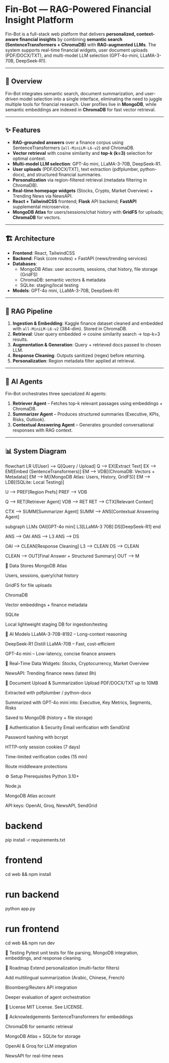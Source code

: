 # Fin-Bot — RAG-Powered Financial Insight Platform

Fin-Bot is a full-stack web platform that delivers **personalized, context-aware financial insights** by combining **semantic search (SentenceTransformers + ChromaDB)** with **RAG-augmented LLMs**. The system supports real-time financial widgets, user document uploads (PDF/DOCX/TXT), and multi-model LLM selection (GPT-4o-mini, LLaMA-3-70B, DeepSeek-R1).

---

## 📖 Overview

Fin-Bot integrates semantic search, document summarization, and user-driven model selection into a single interface, eliminating the need to juggle multiple tools for financial research. User profiles live in **MongoDB**, while semantic embeddings are indexed in **ChromaDB** for fast vector retrieval.

---

## ✨ Features

- **RAG-grounded answers** over a finance corpus using SentenceTransformers (`all-MiniLM-L6-v2`) and ChromaDB.
- **Vector retrieval** with cosine similarity and **top-k (k=3)** selection for optimal context.
- **Multi-model LLM selection**: GPT-4o mini, LLaMA-3-70B, DeepSeek-R1.
- **User uploads** (PDF/DOCX/TXT), text extraction (pdfplumber, python-docx), and structured financial summaries.
- **Personalization** via region-filtered retrieval (metadata filtering in ChromaDB).
- **Real-time homepage widgets** (Stocks, Crypto, Market Overview) + Trending News via NewsAPI.
- **React + TailwindCSS** frontend; **Flask** API backend; **FastAPI** supplemental microservice.
- **MongoDB Atlas** for users/sessions/chat history with **GridFS** for uploads; **ChromaDB** for vectors.

---

## 🏗️ Architecture

- **Frontend**: React, TailwindCSS  
- **Backend**: Flask (core routes) + FastAPI (news/trending services)  
- **Databases**:  
  - MongoDB Atlas: user accounts, sessions, chat history, file storage (GridFS)  
  - ChromaDB: semantic vectors & metadata  
  - SQLite: staging/local testing  
- **Models**: GPT-4o mini, LLaMA-3-70B, DeepSeek-R1

---

## 🔎 RAG Pipeline

1. **Ingestion & Embedding**: Kaggle finance dataset cleaned and embedded with `all-MiniLM-L6-v2` (384-dim). Stored in ChromaDB.
2. **Retrieval**: User query embedded → cosine similarity search → top-k=3 results.
3. **Augmentation & Generation**: Query + retrieved docs passed to chosen LLM.
4. **Response Cleaning**: Outputs sanitized (regex) before returning.
5. **Personalization**: Region metadata filter applied at retrieval.

---

## 🤖 AI Agents

Fin-Bot orchestrates three specialized AI agents:

1. **Retriever Agent** – Fetches top-k relevant passages using embeddings + ChromaDB.  
2. **Summarizer Agent** – Produces structured summaries (Executive, KPIs, Risks, Outlook).  
3. **Contextual Answering Agent** – Generates grounded conversational responses with RAG context.  

---

## 📊 System Diagram

flowchart LR
  U[User] --> Q[Query / Upload]
  Q --> EX[Extract Text]
  EX --> EM[Embed (SentenceTransformers)]
  EM --> VDB[(ChromaDB: Vectors + Metadata)]
  EM --> M[(MongoDB Atlas: Users, History, GridFS)]
  EM --> LDB[(SQLite: Local Testing)]

  U --> PREF[Region Prefs]
  PREF --> VDB

  Q --> RET[Retriever Agent]
  VDB --> RET
  RET --> CTX[Relevant Context]

  CTX --> SUMM[Summarizer Agent]
  SUMM --> ANS[Contextual Answering Agent]

  subgraph LLMs
    OAI[GPT-4o mini]
    L3[LLaMA-3 70B]
    DS[DeepSeek-R1]
  end

  ANS --> OAI
  ANS --> L3
  ANS --> DS

  OAI --> CLEAN[Response Cleaning]
  L3 --> CLEAN
  DS --> CLEAN

  CLEAN --> OUT[Final Answer + Structured Summary]
  OUT --> M
  
📂 Data Stores
MongoDB Atlas

Users, sessions, query/chat history

GridFS for file uploads

ChromaDB

Vector embeddings + finance metadata

SQLite

Local lightweight staging DB for ingestion/testing

🧠 AI Models
LLaMA-3-70B-8192 – Long-context reasoning

DeepSeek-R1 Distill LLaMA-70B – Fast, cost-efficient

GPT-4o mini – Low-latency, concise finance answers

📡 Real-Time Data
Widgets: Stocks, Cryptocurrency, Market Overview

NewsAPI: Trending finance news (latest 8h)

📑 Document Upload & Summarization
Upload PDF/DOCX/TXT up to 10MB

Extracted with pdfplumber / python-docx

Summarized with GPT-4o mini into: Executive, Key Metrics, Segments, Risks

Saved to MongoDB (history + file storage)

🔐 Authentication & Security
Email verification with SendGrid

Password hashing with bcrypt

HTTP-only session cookies (7 days)

Time-limited verification codes (15 min)

Route middleware protections

⚙️ Setup
Prerequisites
Python 3.10+

Node.js

MongoDB Atlas account

API keys: OpenAI, Groq, NewsAPI, SendGrid

# backend
pip install -r requirements.txt


# frontend
cd web && npm install

# run backend
python app.py

# run frontend
cd web && npm run dev

🧪 Testing
Pytest unit tests for file parsing, MongoDB integration, embeddings, and response cleaning.

📌 Roadmap
 Extend personalization (multi-factor filters)

 Add multilingual summarization (Arabic, Chinese, French)

 Bloomberg/Reuters API integration

 Deeper evaluation of agent orchestration

📜 License
MIT License. See LICENSE.

🙌 Acknowledgements
SentenceTransformers for embeddings

ChromaDB for semantic retrieval

MongoDB Atlas + SQLite for storage

OpenAI & Groq for LLM integration

NewsAPI for real-time news
